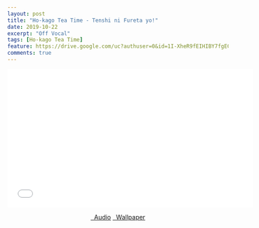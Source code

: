 ```yaml
---
layout: post
title: "Ho-kago Tea Time - Tenshi ni Fureta yo!"
date: 2019-10-22
excerpt: "Off Vocal"
tags: [Ho-kago Tea Time]
feature: https://drive.google.com/uc?authuser=0&id=1I-XheR9fEIHIBY7fgEC1QZBH9-UlZy4x&export=download
comments: true
---
```

<iframe width="560" height="315" src="//www.youtube.com/embed/h8_GI-vX_jw" frameborder="0"> </iframe>
<center>
<figure class="half">
<a href="https://drive.google.com/uc?authuser=0&id=1Ln0HcDThz5JamsgUCZ5BiwgZhNoKFY45&export=download" class="btn" target="_blank" rel="noopener noreferrer"><i class="fa fa-caret-down"></i> &nbsp; Audio</a>
<a href="https://drive.google.com/uc?authuser=0&id=1I-XheR9fEIHIBY7fgEC1QZBH9-UlZy4x&export=download" class="btn" target="_blank" rel="noopener noreferrer"><i class="fa fa-caret-down"></i> &nbsp; Wallpaper</a>
</figure>
</center>
